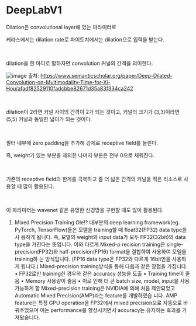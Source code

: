 # DeepLabV1

Dilation은 convolutional layer에 있는 파라미터로

케라스에서는 dilation rate로 파이토치에서는 dilation으로 입력을 받는다.

​

dilation을 한 마디로 말하자면 convolution 커널의 간격을 의미한다.

![image](https://github.com/user-attachments/assets/b1a3b425-8910-4450-94c2-2b1047746fd0)
출처: https://www.semanticscholar.org/paper/Deep-Dilated-Convolution-on-Multimodality-Time-for-Xi-Hou/afadf82529110fadcbbe82671d35a83f334ca242

​

dilation이 2라면 커널 사이의 간격이 2가 되는 것이고, 커널의 크기가 (3,3)이라면 (5,5) 커널과 동일한 넓이가 되는 것이다.

​

필터 내부에 zero padding을 추가해 강제로 receptive field를 늘린다.

즉, weight가 있는 부분을 제외한 나머지 부분은 전부 0으로 채워진다.

​

기존의 receptive field의 한계를 극복하고 좀 더 넓은 간격의 커널을 적은 리소스로 사용할 때 많이 활용된다.

​

이 파라미터는 wavenet 같은 유명한 신경망을 구현할 때도 많이 활용된다.

1. Mixed Precision Training Ole!?
   대부분의 deep learning framework(eg. PyTorch, TensorFlow)들은 모델을 training할 때 float32(FP32) data type을 사 용하게 됩니다. 즉, 모델의 weight와 input data가 모두 FP32(32bit)의 data type을 가진다는 뜻입니다. 이와 다르게 Mixed-p recision training은 single-precision(FP32)와 half-precision(FP16) format을 결합하여 사용하여 모델을 training하 는 방식입니다.
   (FP16 data type은 FP32와 다르게 16bit만을 사용하게 됩니다.)
   Mixed-precision training방식을 통해 다음과 같은 장점을 가집니다.
   • FP32로만 training한 경우와 같은 accuracy 성능을 도출
   • Training time이 줄음
   • Memory 사용량이 줄음
   • 이로 인해 더 큰 batch size, model, input을 사용 가능하게 함
   Mixed-precision training은 NVIDIA에 의해 처음 제안되었고 Automatic Mixed Precision(AMP)라는 feature를 개발하였습 니다. AMP feature는 특정 GPU operation을 FP32에서 mived precision으로 자동으로 바꿔주었으며 이는 performance를 향상시키면서 accuracy는 유지하는 효과를 가져왔습니다.
